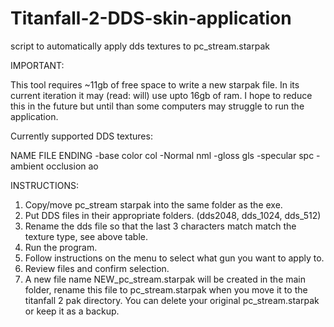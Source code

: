 # Titanfall-2-DDS-skin-application
script to automatically apply dds textures to pc_stream.starpak 

IMPORTANT:

This tool requires ~11gb of free space to write a new starpak file.
In its current iteration it may (read: will) use upto 16gb of ram. I hope to reduce 
this in the future but until than some computers may struggle to run the application.

Currently supported DDS textures:

 NAME                FILE ENDING
-base color          col
-Normal              nml
-gloss               gls
-specular            spc
-ambient occlusion   ao

INSTRUCTIONS:

1. Copy/move pc_stream starpak into the same folder as the exe.
2. Put DDS files in their appropriate folders. (dds2048, dds_1024, dds_512)
3. Rename the dds file so that the last 3 characters match match the texture type,
   see above table.
4. Run the program.
5. Follow instructions on the menu to select what gun you want to apply to.
6. Review files and confirm selection.
7. A new file name NEW_pc_stream.starpak will be created in the main folder,
   rename this file to pc_stream.starpak when you move it to the titanfall 2 pak
   directory. You can delete your original pc_stream.starpak or keep it as a backup.
